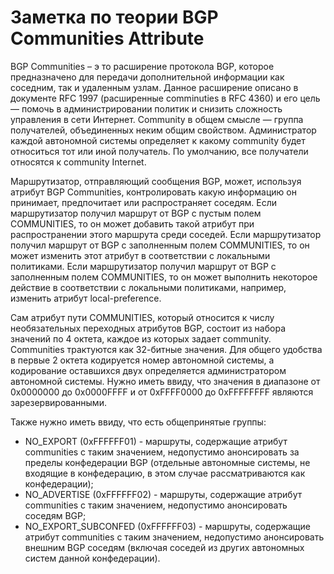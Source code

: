 # Заметка по теории BGP Communities Attribute

BGP Communities – э то расширение протокола BGP, которое предназначено для передачи дополнительной информации как соседним, так и удаленным узлам. Данное расширение описано в документе RFC 1997 (расширенные comminuties в RFC 4360) и его цель — помочь в администрировании политик и снизить сложность управления в сети Интернет. Community в общем смысле — группа получателей, объединенных неким общим свойством. Администратор каждой автономной системы определяет к какому community будет относиться тот или иной получатель. По умолчанию, все получатели относятся к community Internet.

Маршрутизатор, отправляющий сообщения BGP, может, используя атрибут  BGP Communities, контролировать какую информацию он принимает, предпочитает или распространяет соседям.
Если маршрутизатор получил маршрут от BGP с пустым полем COMMUNITIES, то он может добавить такой атрибут при распространении этого маршрута среди соседей.
Если маршрутизатор получил маршрут от BGP с заполненным полем  COMMUNITIES, то он может изменить этот атрибут в соответствии с локальными политиками.
Если маршрутизатор получил маршрут от BGP с заполненным полем  COMMUNITIES, то он может выполнить некоторое действие в соответствии с локальными политиками, например, изменить атрибут local-preference.

Сам атрибут пути COMMUNITIES, который относится к числу необязательных переходных атрибутов BGP, состоит из набора значений по 4 октета, каждое из которых задает community. Communities трактуются как 32-битные значения. Для общего удобства в первые 2 октета кодируется номер автономной системы, а кодирование оставшихся двух определяется администратором автономной системы.
Нужно иметь ввиду, что значения в диапазоне от 0x0000000 до 0x0000FFFF и от 0xFFFF0000 до 0xFFFFFFFF являются зарезервированными.

Также нужно иметь ввиду, что есть общепринятые группы:
- NO_EXPORT (0xFFFFFF01) - маршруты, содержащие атрибут communities с таким значением, недопустимо анонсировать за пределы конфедерации BGP (отдельные автономные системы, не входящие в конфедерацию, в этом случае рассматриваются как конфедерации);
- NO_ADVERTISE (0xFFFFFF02) - маршруты, содержащие атрибут communities с таким значением, недопустимо анонсировать соседям BGP;
- NO_EXPORT_SUBCONFED (0xFFFFFF03) - маршруты, содержащие атрибут communities с таким значением, недопустимо анонсировать внешним BGP соседям (включая соседей из других автономных систем данной конфедерации).
